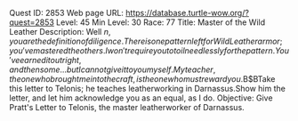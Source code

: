 Quest ID: 2853
Web page URL: https://database.turtle-wow.org/?quest=2853
Level: 45
Min Level: 30
Race: 77
Title: Master of the Wild Leather
Description: Well $n, you are the definition of diligence.There is one pattern left for Wild Leather armor; you've mastered the others.I won't require you to toil needlessly for the pattern.You've earned it outright, and then some... but I cannot give it to you myself.My teacher, the one who brought me into the craft, is the one who must reward you.$B$BTake this letter to Telonis; he teaches leatherworking in Darnassus.Show him the letter, and let him acknowledge you as an equal, as I do.
Objective: Give Pratt's Letter to Telonis, the master leatherworker of Darnassus.
